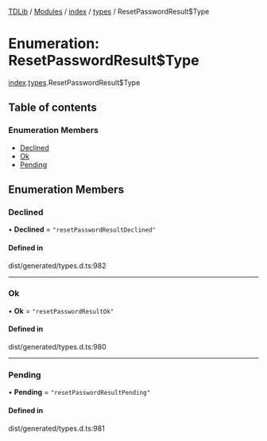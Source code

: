 [TDLib](../README.md) / [Modules](../modules.md) / [index](../modules/index.md) / [types](../modules/index.types.md) / ResetPasswordResult$Type

# Enumeration: ResetPasswordResult$Type

[index](../modules/index.md).[types](../modules/index.types.md).ResetPasswordResult$Type

## Table of contents

### Enumeration Members

- [Declined](index.types.ResetPasswordResult_Type.md#declined)
- [Ok](index.types.ResetPasswordResult_Type.md#ok)
- [Pending](index.types.ResetPasswordResult_Type.md#pending)

## Enumeration Members

### Declined

• **Declined** = ``"resetPasswordResultDeclined"``

#### Defined in

dist/generated/types.d.ts:982

___

### Ok

• **Ok** = ``"resetPasswordResultOk"``

#### Defined in

dist/generated/types.d.ts:980

___

### Pending

• **Pending** = ``"resetPasswordResultPending"``

#### Defined in

dist/generated/types.d.ts:981
